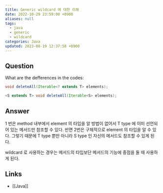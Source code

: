 ```yaml
---
title: Generic wildcard 에 대한 이해
date: 2022-10-29 23:59:00 +0900
aliases: null
tags:
  - java
  - generic
  - wildcard
categories: Java
updated: 2023-08-19 12:37:58 +0900
---
```


## Question

What are the defferences in the codes:

```java
void deleteAll(Iterable<? extends T> elements);
```

```java
<S extends T> void deleteAll(Iterable<S> elements);
```

## Answer

1 번은 method 내부에서 element 의 타입을 알 방법이 없어서 T type 에 이미 선언되어 있는 메서드만 참조할 수 있다. 반면 2번은 구체적으로 element 의 타입을 알 수 있다. 그렇기 때문에 T type 뿐만 아니라 S type 인 자신의 메서드도 참조할 수 있게 된다.

wildcard 로 사용하는 경우는 메서드의 타입보단 메서드의 기능에 중점을 둘 때 사용하게 된다.

## Links

- [[Java]]
